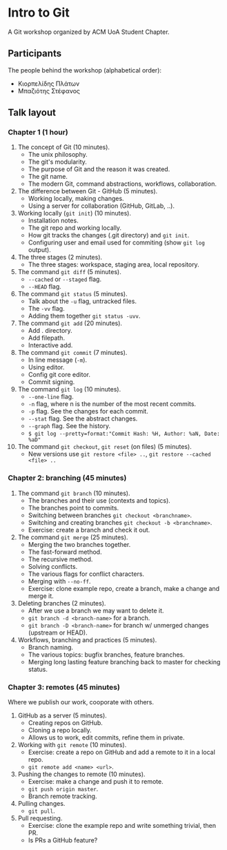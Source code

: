 # Intro to Git

A Git workshop organized by ACM UoA Student Chapter.


## Participants

The people behind the workshop (alphabetical order):
* Κιορπελίδης Πλάτων
* Μπαζιότης Στέφανος


## Talk layout

### Chapter 1 (1 hour)

1. The concept of Git (10 minutes).
	* The unix philosophy.
	* The git's modularity.
	* The purpose of Git and the reason it was created.
	* The git name.
	* The modern Git, command abstractions, workflows, collaboration.
2. The difference between Git - GitHub (5 minutes).
	* Working locally, making changes.
	* Using a server for collaboration (GitHub, GitLab, ..).
3. Working locally (`git init`) (10 minutes).
	* Installation notes.
	* The git repo and working locally.
	* How git tracks the changes (.git directory) and `git init`.
	* Configuring user and email used for commiting (show `git log` output).
4. The three stages (2 minutes).
	* The three stages: workspace, staging area, local repository.
5. The command `git diff` (5 minutes).
	* `--cached` or `--staged` flag.
	* `--HEAD` flag.
5. The command `git status` (5 minutes).
	* Talk about the `-u` flag, untracked files.
	* The `-vv` flag.
	* Adding them together `git status -uvv`.
6. The command `git add` (20 minutes).
	* Add . directory.
	* Add filepath.
	* Interactive add.
7. The command `git commit` (7 minutes).
	* In line message (`-m`).
	* Using editor.
	* Config git core editor.
	* Commit signing.
8. The command `git log` (10 minutes).
	* `--one-line` flag.
	* `-n` flag, where n is the number of the most recent commits.
	* `-p` flag. See the changes for each commit.
	* `--stat` flag. See the abstract changes.
	* `--graph` flag. See the history.
	* `$ git log --pretty=format:"Commit Hash: %H, Author: %aN, Date: %aD"`
9. The command `git checkout`, `git reset` (on files) (5 minutes).
	* New versions use `git restore <file> ..`, `git restore --cached <file> ..`


### Chapter 2: branching (45 minutes)

1. The command `git branch` (10 minutes).
	* The branches and their use (contexts and topics).
	* The branches point to commits.
	* Switching between branches `git checkout <branchname>`.
	* Switching and creating branches `git checkout -b <branchname>`.
	* Exercise: create a branch and check it out.
2. The command `git merge` (25 minutes).
	* Merging the two branches together.
	* The fast-forward method.
	* The recursive method.
	* Solving conflicts.
	* The various flags for conflict characters.
	* Merging with `--no-ff`.
	* Exercise: clone example repo, create a branch, make a change and merge it.
3. Deleting branches (2 minutes).
	* After we use a branch we may want to delete it.
	* `git branch -d <branch-name>` for a branch.
	* `git branch -D <branch-name>` for branch w/ unmerged changes (upstream or
	  HEAD).
4. Workflows, branching and practices (5 minutes).
	* Branch naming.
	* The various topics: bugfix branches, feature branches.
	* Merging long lasting feature branching back to master for checking status.


### Chapter 3: remotes (45 minutes)

Where we publish our work, cooporate with others.
1. GitHub as a server (5 minutes).
	* Creating repos on GitHub.
	* Cloning a repo locally.
	* Allows us to work, edit commits, refine them in private.
2. Working with `git remote` (10 minutes).
	* Exercise: create a repo on GitHub and add a remote to it in a local repo.
	* `git remote add <name> <url>`.
3. Pushing the changes to remote (10 minutes).
	* Exercise: make a change and push it to remote.
	* `git push origin master`.
	* Branch remote tracking.
4. Pulling changes.
	* `git pull`.
5. Pull requesting.
	* Exercise: clone the example repo and write something trivial, then PR.
	* Is PRs a GitHub feature?
